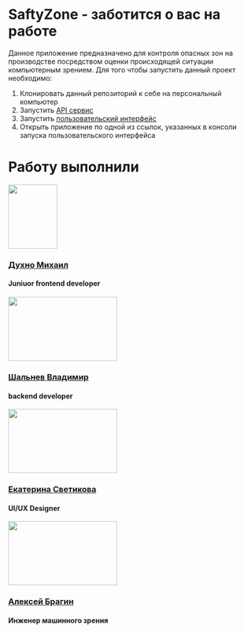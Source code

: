 # SaftyZone - заботится о вас на работе
Данное приложение предназначено для контроля опасных зон на производстве посредством оценки происходящей ситуации компьютерным зрением.
Для того чтобы запустить данный проект необходимо:
<ol>
  <li>Клонировать данный репозиторий к себе на персональный компьютер</li>
  <li>Запустить <a href="https://github.com/aposum23/SaftyZone/tree/main/backend">API сервис</a></li>
  <li>Запустить <a href="https://github.com/aposum23/SaftyZone/tree/main/safty-zone-fronted">пользовательский интерфейс</a></li>
  <li>Открыть приложение по одной из ссылок, указанных в консоли запуска пользовательского интерфейса</li>
</ol>

<h1>Работу выполнили</h1>
<img width="100px" height="130px" src="https://sun9-8.userapi.com/impg/uVBJcYqJBL2PRGX4TpvMCzjAt8_IBQQD0UQQ9Q/smN67kVVTCQ.jpg?size=480x640&quality=95&sign=1943f5daa820d6f0beb0e1671c07dced&type=album"/>
<h3><a href="https://t.me/MishaDuhno">Духно Михаил</a></h3>
<h4>Juniuor frontend developer</h4>
<img width="221px" height="130px" src="https://sun9-1.userapi.com/impg/LjyKcKGSyoAosenfRMQZKy8f1K69j4b7Y7lK4Q/B4EIbB3OLM8.jpg?size=1280x960&quality=96&sign=d69216d7b8bf861ec147e10b802a56c7&type=album"/>
<h3><a href="https://t.me/haxf1">Шальнев Владимир</a></h3>
<h4>backend developer</h4>
<img width="221" height="130" src="https://pchel.net/files/users/ekaterina-svetikova-8960888864000/avatars/medium/5226061_foto.png"/>
<h3><a href="https://t.me/esvetikova">Екатерина Светикова</a></h3>
<h4>UI/UX Designer</h4>
<img width="221" height="130" src=https://github.com/aposum23/SaftyZone/assets/81620056/5bd17d5a-f373-4937-9fa6-ace9e9b8c0f3"/>
<h3><a href="https://t.me/ab2805">Алексей Брагин</a></h3>
<h4>Инженер машинного зрения</h4>
